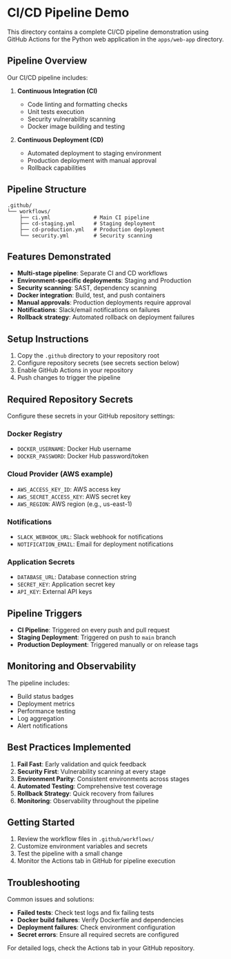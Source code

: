 # CI/CD Pipeline Demo

This directory contains a complete CI/CD pipeline demonstration using GitHub Actions for the Python web application in the `apps/web-app` directory.

## Pipeline Overview

Our CI/CD pipeline includes:

1. **Continuous Integration (CI)**
   - Code linting and formatting checks
   - Unit tests execution
   - Security vulnerability scanning
   - Docker image building and testing

2. **Continuous Deployment (CD)**
   - Automated deployment to staging environment
   - Production deployment with manual approval
   - Rollback capabilities

## Pipeline Structure

```
.github/
└── workflows/
    ├── ci.yml              # Main CI pipeline
    ├── cd-staging.yml      # Staging deployment
    ├── cd-production.yml   # Production deployment
    └── security.yml        # Security scanning
```

## Features Demonstrated

- **Multi-stage pipeline**: Separate CI and CD workflows
- **Environment-specific deployments**: Staging and Production
- **Security scanning**: SAST, dependency scanning
- **Docker integration**: Build, test, and push containers
- **Manual approvals**: Production deployments require approval
- **Notifications**: Slack/email notifications on failures
- **Rollback strategy**: Automated rollback on deployment failures

## Setup Instructions

1. Copy the `.github` directory to your repository root
2. Configure repository secrets (see secrets section below)
3. Enable GitHub Actions in your repository
4. Push changes to trigger the pipeline

## Required Repository Secrets

Configure these secrets in your GitHub repository settings:

### Docker Registry
- `DOCKER_USERNAME`: Docker Hub username
- `DOCKER_PASSWORD`: Docker Hub password/token

### Cloud Provider (AWS example)
- `AWS_ACCESS_KEY_ID`: AWS access key
- `AWS_SECRET_ACCESS_KEY`: AWS secret key
- `AWS_REGION`: AWS region (e.g., us-east-1)

### Notifications
- `SLACK_WEBHOOK_URL`: Slack webhook for notifications
- `NOTIFICATION_EMAIL`: Email for deployment notifications

### Application Secrets
- `DATABASE_URL`: Database connection string
- `SECRET_KEY`: Application secret key
- `API_KEY`: External API keys

## Pipeline Triggers

- **CI Pipeline**: Triggered on every push and pull request
- **Staging Deployment**: Triggered on push to `main` branch
- **Production Deployment**: Triggered manually or on release tags

## Monitoring and Observability

The pipeline includes:
- Build status badges
- Deployment metrics
- Performance testing
- Log aggregation
- Alert notifications

## Best Practices Implemented

1. **Fail Fast**: Early validation and quick feedback
2. **Security First**: Vulnerability scanning at every stage
3. **Environment Parity**: Consistent environments across stages
4. **Automated Testing**: Comprehensive test coverage
5. **Rollback Strategy**: Quick recovery from failures
6. **Monitoring**: Observability throughout the pipeline

## Getting Started

1. Review the workflow files in `.github/workflows/`
2. Customize environment variables and secrets
3. Test the pipeline with a small change
4. Monitor the Actions tab in GitHub for pipeline execution

## Troubleshooting

Common issues and solutions:
- **Failed tests**: Check test logs and fix failing tests
- **Docker build failures**: Verify Dockerfile and dependencies
- **Deployment failures**: Check environment configuration
- **Secret errors**: Ensure all required secrets are configured

For detailed logs, check the Actions tab in your GitHub repository.
